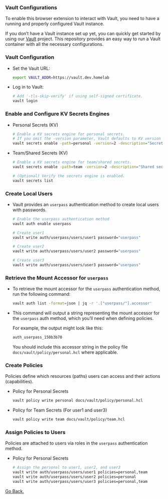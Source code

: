 ### Vault Configurations

To enable this browser extension to interact with Vault, you need to have a running and properly configured Vault instance.

If you don’t have a Vault instance set up yet, you can quickly get started by using our [Vault](https://github.com/lsampaioweb/vault-docker) project. This repository provides an easy way to run a Vault container with all the necessary configurations.


### Vault Configuration

  - Set the Vault URL:
    ```bash
    export VAULT_ADDR=https://vault.dev.homelab
    ```

  - Log in to Vault:
    ```bash
    # Add '-tls-skip-verify' if using self-signed certificate.
    vault login
    ```

### Enable and Configure KV Secrets Engines

  - Personal Secrets (KV)
    ```bash
    # Enable a KV secrets engine for personal secrets.
    # If you omit the -version parameter, Vault defaults to KV version 1.
    vault secrets enable -path=personal -version=2 -description="Secrets specific to individual users" kv
    ```

  - Team/Shared Secrets (KV)
    ```bash
    # Enable a KV secrets engine for team/shared secrets.
    vault secrets enable -path=team -version=2 -description="Shared secrets for teams or groups" kv

    # (Optional) Verify the secrets engine is enabled.
    vault secrets list
    ```

### Create Local Users

  - Vault provides an `userpass` authentication method to create local users with passwords.

    ```bash
    # Enable the userpass authentication method
    vault auth enable userpass

    # Create user1
    vault write auth/userpass/users/user1 password="userpass"

    # Create user2
    vault write auth/userpass/users/user2 password="userpass"

    # Create user3
    vault write auth/userpass/users/user3 password="userpass"
    ```

### Retrieve the Mount Accessor for `userpass`

  - To retrieve the mount accessor for the `userpass` authentication method, run the following command:

    ```bash
    vault auth list -format=json | jq -r '.["userpass/"].accessor'
    ```

  - This command will output a string representing the mount accessor for the `userpass` auth method, which you’ll need when defining policies.

    For example, the output might look like this:
    ```bash
    auth_userpass_150b3b70
    ```

    You should include this accessor string in the policy file `docs/vault/policy/personal.hcl` where applicable.

### Create Policies

  Policies define which resources (paths) users can access and their actions (capabilities).

  - Policy for Personal Secrets
    ```bash
    vault policy write personal docs/vault/policy/personal.hcl
    ```

  - Policy for Team Secrets (For user1 and user3)
    ```bash
    vault policy write team docs/vault/policy/team.hcl
    ```

### Assign Policies to Users

  Policies are attached to users via roles in the `userpass` authentication method.

  - Policy for Personal Secrets
    ```bash
    # Assign the personal to user1, user2, and user3
    vault write auth/userpass/users/user1 policies=personal,team
    vault write auth/userpass/users/user2 policies=personal
    vault write auth/userpass/users/user3 policies=personal,team
    ```

[Go Back.](../../README.md)
